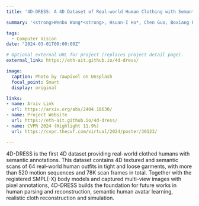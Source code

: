 ```yaml
---
title: '4D-DRESS: A 4D Dataset of Real-world Human Clothing with Semantic Annotations - CVPR 2024 Highlight'

summary: '<strong>Wenbo Wang*<strong>, Hsuan-I Ho*, Chen Guo, Boxiang Rong, Artur Grigorev, Jie Song, Juan Jose Zarate, Otmar Hilliges.'

tags:
  - Computer Vision
date: "2024-03-01T00:00:00Z"

# Optional external URL for project (replaces project detail page).
external_link: https://eth-ait.github.io/4d-dress/

image:
  caption: Photo by rawpixel on Unsplash
  focal_point: Smart
  display: original

links:
- name: Arxiv Link
  url: https://arxiv.org/abs/2404.18630/
- name: Project Website
  url: https://eth-ait.github.io/4d-dress/
- name: CVPR 2024 (Highlight 11.9%)
  url: https://cvpr.thecvf.com/virtual/2024/poster/30123/

---
```


4D-DRESS is the first 4D dataset providing real-world clothed humans with semantic annotations. This dataset contains 4D textured and semantic scans of 64 real-world human outfits in tight and loose garments, with more than 520 motion sequences and 78K scan frames in total. Together with the registered SMPL(-X) body models and captured multi-view images with pixel annotations, 4D-DRESS builds the foundation for future works in human parsing and reconstruction, semantic human avatar learning, realistic cloth reconstruction and simulation. 
